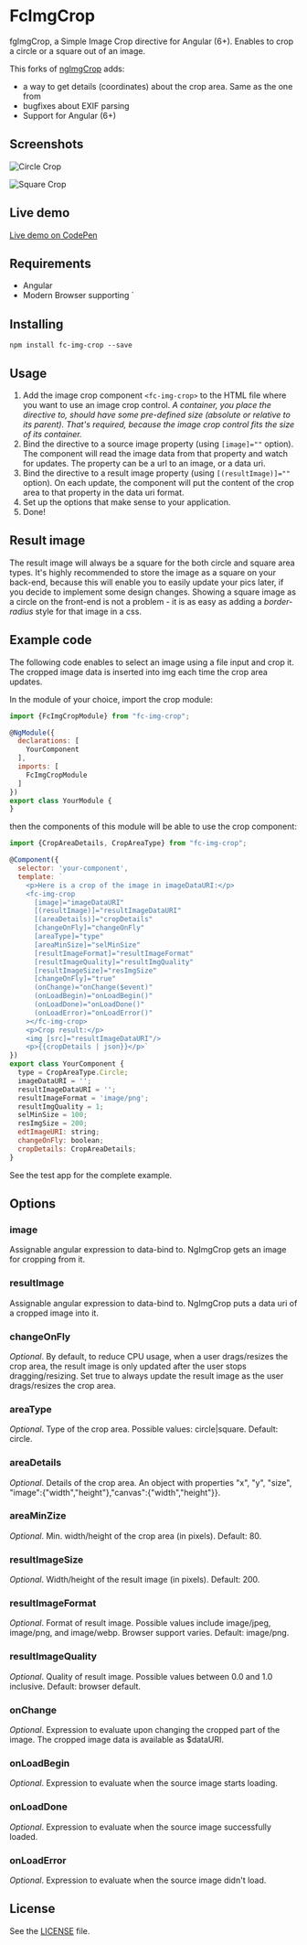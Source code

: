 # FcImgCrop

fgImgCrop, a Simple Image Crop directive for Angular (6+). Enables to crop a circle or a square out of an image.

This forks of [ngImgCrop](https://github.com/famicity/ngImgCrop) adds:

 - a way to get details (coordinates) about the crop area. Same as the one from
 - bugfixes about EXIF parsing
 - Support for Angular (6+)

## Screenshots

![Circle Crop](https://raw.github.com/alexk111/ngImgCrop/master/screenshots/circle_1.jpg "Circle Crop")

![Square Crop](https://raw.github.com/alexk111/ngImgCrop/master/screenshots/square_1.jpg "Square Crop")

## Live demo

[Live demo on CodePen](http://codepen.io/Javarome/pen/RPLZvd)

## Requirements

 - Angular
 - Modern Browser supporting `<canvas>

## Installing

`npm install fc-img-crop --save`

## Usage

1. Add the image crop component `<fc-img-crop>` to the HTML file where you want to use an image crop control. 
   _A container, you place the directive to, should have some pre-defined size (absolute or relative to its parent). 
   That's required, because the image crop control fits the size of its container._
2. Bind the directive to a source image property (using `[image]=""` option). 
   The component will read the image data from that property and watch for updates. 
   The property can be a url to an image, or a data uri.
3. Bind the directive to a result image property (using `[(resultImage)]=""` option). 
   On each update, the component will put the content of the crop area to that property in the data uri format.
4. Set up the options that make sense to your application.
5. Done!

## Result image

The result image will always be a square for the both circle and square area types. 
It's highly recommended to store the image as a square on your back-end, because this will enable you to easily update your pics later, if you decide to implement some design changes. 
Showing a square image as a circle on the front-end is not a problem - it is as easy as adding a *border-radius* style for that image in a css.

## Example code

The following code enables to select an image using a file input and crop it. 
The cropped image data is inserted into img each time the crop area updates.

In the module of your choice, import the crop module:

```js
import {FcImgCropModule} from "fc-img-crop";

@NgModule({
  declarations: [
    YourComponent
  ],
  imports: [
    FcImgCropModule
  ]
})
export class YourModule {
}
```

then the components of this module will be able to use the crop component:

```js
import {CropAreaDetails, CropAreaType} from "fc-img-crop";

@Component({
  selector: 'your-component',
  template: `
    <p>Here is a crop of the image in imageDataURI:</p>
    <fc-img-crop
      [image]="imageDataURI"
      [(resultImage)]="resultImageDataURI"
      [(areaDetails)]="cropDetails"
      [changeOnFly]="changeOnFly"
      [areaType]="type"
      [areaMinSize]="selMinSize"
      [resultImageFormat]="resultImageFormat"
      [resultImageQuality]="resultImgQuality"
      [resultImageSize]="resImgSize"
      [changeOnFly]="true"
      (onChange)="onChange($event)"
      (onLoadBegin)="onLoadBegin()"
      (onLoadDone)="onLoadDone()"
      (onLoadError)="onLoadError()"
    ></fc-img-crop>
    <p>Crop result:</p>
    <img [src]="resultImageDataURI"/>
    <p>{{cropDetails | json}}</p>`
})
export class YourComponent {
  type = CropAreaType.Circle;
  imageDataURI = '';
  resultImageDataURI = '';
  resultImageFormat = 'image/png';
  resultImgQuality = 1;
  selMinSize = 100;
  resImgSize = 200;
  edtImageURI: string;
  changeOnFly: boolean;
  cropDetails: CropAreaDetails;
}
```

See the test app for the complete example.

## Options

### image

Assignable angular expression to data-bind to. NgImgCrop gets an image for cropping from it.

### resultImage

Assignable angular expression to data-bind to. NgImgCrop puts a data uri of a cropped image into it.

### changeOnFly

*Optional*. By default, to reduce CPU usage, when a user drags/resizes the crop area, the result image is only updated after the user stops dragging/resizing. Set true to always update the result image as the user drags/resizes the crop area.

### areaType

*Optional*. Type of the crop area. Possible values: circle|square. Default: circle.

### areaDetails

*Optional*. Details of the crop area. An object with properties "x", "y", "size", "image":{"width","height"},"canvas":{"width","height"}}.

### areaMinZize

*Optional*. Min. width/height of the crop area (in pixels). Default: 80.

### resultImageSize

*Optional*. Width/height of the result image (in pixels). Default: 200.

### resultImageFormat

*Optional*. Format of result image. Possible values include image/jpeg, image/png, and image/webp. Browser support varies. Default: image/png.

### resultImageQuality

*Optional*. Quality of result image. Possible values between 0.0 and 1.0 inclusive. Default: browser default.

### onChange

*Optional*. Expression to evaluate upon changing the cropped part of the image. The cropped image data is available as $dataURI.

### onLoadBegin

*Optional*. Expression to evaluate when the source image starts loading.

### onLoadDone

*Optional*. Expression to evaluate when the source image successfully loaded.

### onLoadError

*Optional*. Expression to evaluate when the source image didn't load.

## License

See the [LICENSE](https://github.com/Javarome/ngImgCrop/blob/master/LICENSE) file.
